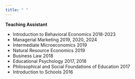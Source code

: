 ```yaml
---
title: " "
---
```

**Teaching Assistant**
- Introduction to Behavioral Economics 2018-2023
- Managerial Marketing 2019, 2020, 2024
- Intermediate Microeconomics 2019
- Natural Resource Economics 2019
- Business Law 2018
- Educational Psychology 2017, 2018
- Philosophical and Social Foundations of Education 2017
- Introduction to Schools 2016
